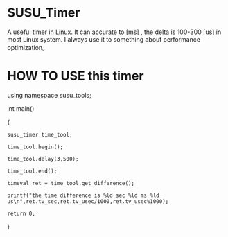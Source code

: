 # SUSU_Timer
A useful timer in Linux. It can accurate to [ms] , the delta is 100-300 [us] in most Linux system. I always use it to something about performance optimization。

# HOW TO USE this timer


using namespace susu_tools;

int main()

{

    susu_timer time_tool;
	
    time_tool.begin();
	
    time_tool.delay(3,500);
	
    time_tool.end();
	
    timeval ret = time_tool.get_difference();
	
    printf("the time difference is %ld sec %ld ms %ld us\n",ret.tv_sec,ret.tv_usec/1000,ret.tv_usec%1000);
	
    return 0;
	
}